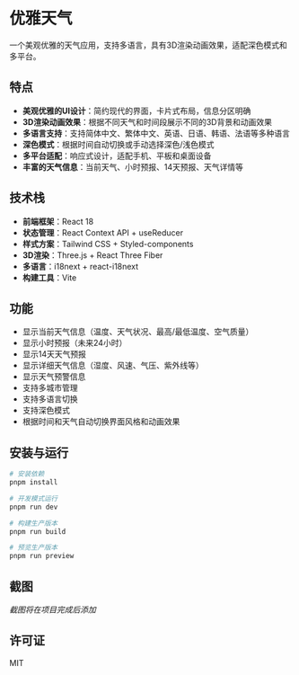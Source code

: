 # 优雅天气

一个美观优雅的天气应用，支持多语言，具有3D渲染动画效果，适配深色模式和多平台。

## 特点

- **美观优雅的UI设计**：简约现代的界面，卡片式布局，信息分区明确
- **3D渲染动画效果**：根据不同天气和时间段展示不同的3D背景和动画效果
- **多语言支持**：支持简体中文、繁体中文、英语、日语、韩语、法语等多种语言
- **深色模式**：根据时间自动切换或手动选择深色/浅色模式
- **多平台适配**：响应式设计，适配手机、平板和桌面设备
- **丰富的天气信息**：当前天气、小时预报、14天预报、天气详情等

## 技术栈

- **前端框架**：React 18
- **状态管理**：React Context API + useReducer
- **样式方案**：Tailwind CSS + Styled-components
- **3D渲染**：Three.js + React Three Fiber
- **多语言**：i18next + react-i18next
- **构建工具**：Vite

## 功能

- 显示当前天气信息（温度、天气状况、最高/最低温度、空气质量）
- 显示小时预报（未来24小时）
- 显示14天天气预报
- 显示详细天气信息（湿度、风速、气压、紫外线等）
- 显示天气预警信息
- 支持多城市管理
- 支持多语言切换
- 支持深色模式
- 根据时间和天气自动切换界面风格和动画效果

## 安装与运行

```bash
# 安装依赖
pnpm install

# 开发模式运行
pnpm run dev

# 构建生产版本
pnpm run build

# 预览生产版本
pnpm run preview
```

## 截图

*截图将在项目完成后添加*

## 许可证

MIT

